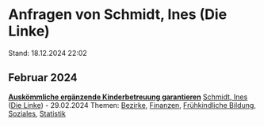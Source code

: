 # Anfragen von Schmidt, Ines (Die Linke)

Stand: 18.12.2024 22:02

## Februar 2024
**[Auskömmliche ergänzende Kinderbetreuung garantieren](https://pardok.parlament-berlin.de/starweb/adis/citat/VT/19/SchrAnfr/S19-18253.pdf)**
[Schmidt, Ines](autor_schmidt_ines_die_linke.md) ([Die Linke](fraktion_die_linke.md)) - 29.02.2024
Themen: [Bezirke](thema_bezirke.md), [Finanzen](thema_finanzen.md), [Frühkindliche Bildung](thema_fruehkindliche_bildung.md), [Soziales](thema_soziales.md), [Statistik](thema_statistik.md)

